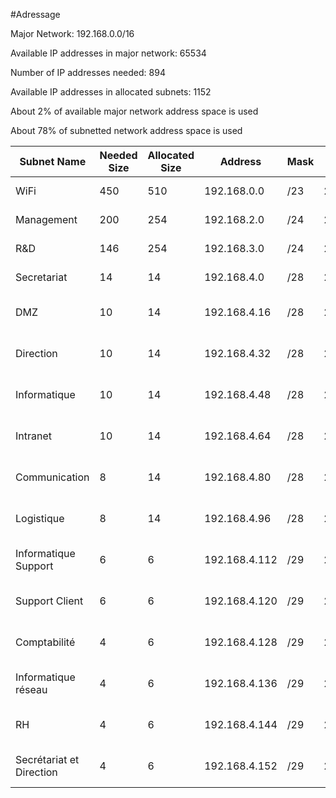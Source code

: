 #Adressage

Major Network: 192.168.0.0/16

Available IP addresses in major network: 65534

Number of IP addresses needed: 894

Available IP addresses in allocated subnets: 1152

About 2% of available major network address space is used

About 78% of subnetted network address space is used

|Subnet Name|Needed Size|Allocated Size|Address|Mask|Dec Mask|Assignable Range|Broadcast|
|-----------|-----------|--------------|-------|----|--------|----------------|---------|
|WiFi|450|510|192.168.0.0|/23|255.255.254.0|192.168.0.1 - 192.168.1.254|192.168.1.255|
|Management|200|254|192.168.2.0|/24|255.255.255.0|192.168.2.1 - 192.168.2.254|192.168.2.255|
|R&D|146|254|192.168.3.0|/24|255.255.255.0|192.168.3.1 - 192.168.3.254|192.168.3.255|
|Secretariat|14|14|192.168.4.0|/28|255.255.255.240|192.168.4.1 - 192.168.4.14|192.168.4.15|
|DMZ|10|14|192.168.4.16|/28|255.255.255.240|192.168.4.17 - 192.168.4.30|192.168.4.31|
|Direction|10|14|192.168.4.32|/28|255.255.255.240|192.168.4.33 - 192.168.4.46|192.168.4.47|
|Informatique|10|14|192.168.4.48|/28|255.255.255.240|192.168.4.49 - 192.168.4.62|192.168.4.63|
|Intranet|10|14|192.168.4.64|/28|255.255.255.240|192.168.4.65 - 192.168.4.78|192.168.4.79|
|Communication|8|14|192.168.4.80|/28|255.255.255.240|192.168.4.81 - 192.168.4.94|192.168.4.95|
|Logistique|8|14|192.168.4.96|/28|255.255.255.240|192.168.4.97 - 192.168.4.110|192.168.4.111|
|Informatique Support|6|6|192.168.4.112|/29|255.255.255.248|192.168.4.113 - 192.168.4.118|192.168.4.119|
|Support Client|6|6|192.168.4.120|/29|255.255.255.248|192.168.4.121 - 192.168.4.126|192.168.4.127|
|Comptabilité|4|6|192.168.4.128|/29|255.255.255.248|192.168.4.129 - 192.168.4.134|192.168.4.135|
|Informatique réseau|4|6|192.168.4.136|/29|255.255.255.248|192.168.4.137 - 192.168.4.142|192.168.4.143|
|RH|4|6|192.168.4.144|/29|255.255.255.248|192.168.4.145 - 192.168.4.150|192.168.4.151|
|Secrétariat et Direction|4|6|192.168.4.152|/29|255.255.255.248|192.168.4.153 - 192.168.4.158|192.168.4.159|
